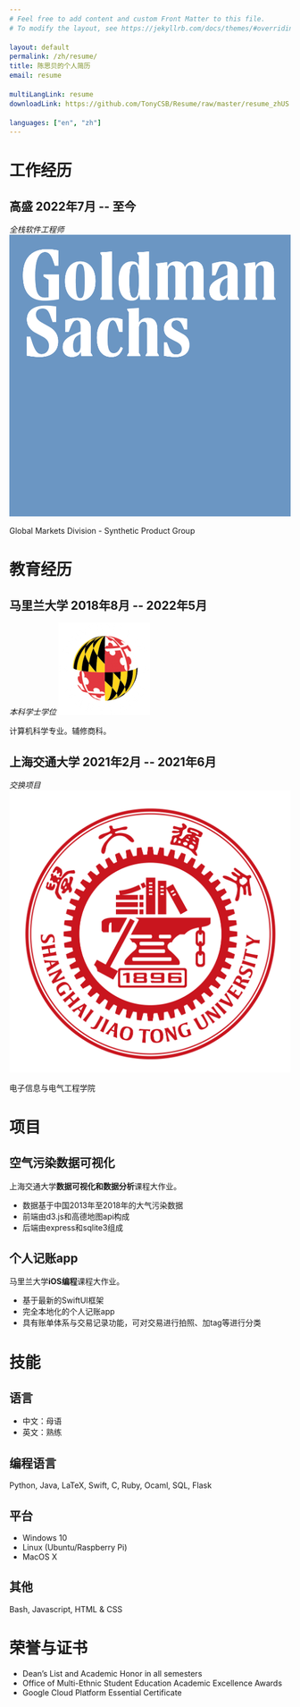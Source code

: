 ```yaml
---
# Feel free to add content and custom Front Matter to this file.
# To modify the layout, see https://jekyllrb.com/docs/themes/#overriding-theme-defaults

layout: default
permalink: /zh/resume/
title: 陈思贝的个人简历
email: resume

multiLangLink: resume
downloadLink: https://github.com/TonyCSB/Resume/raw/master/resume_zhUS.pdf

languages: ["en", "zh"]
---
```


# 工作经历

## 高盛 <span class="right">2022年7月 -- 至今</span>

*全栈软件工程师* <img class="logo" src="/assets/images/resume/gs_logo.png" alt="Goldman Sachs Logo">

Global Markets Division - Synthetic Product Group

# 教育经历

## 马里兰大学 <span class="right">2018年8月 -- 2022年5月</span>

*本科学士学位* <img class="logo" src="/assets/images/resume/umd_logo.png" alt="UMD Logo">

计算机科学专业。辅修商科。

<!-- 课程：算法设计、编译器、iOS和网页编程。 -->

## 上海交通大学 <span class="right">2021年2月 -- 2021年6月</span>

*交换项目* <img class="logo" src="/assets/images/resume/sjtu_logo.png" alt="SJTU Logo">

电子信息与电气工程学院

<!-- 课程：数据库设计、数据分析与可视化、密码学和网络安全。 -->

<!-- # 工作与实习经历

## 马里兰大学 <span class="right">2022年2月 -- 2022年5月</span>

*助教* @ CMSC 335 - Javascript网站开发

- 在论坛为学生解答问题。
- 每周Office Hour。
- 为项目和考试打分。

## 马里兰大学 <span class="right">2021年8月 -- 2022年5月</span>

*助教* @ CMSC 436 - 手持设备编程

- 在论坛为学生解答问题。
- 每周Office Hour。
- 为项目和考试打分。

## 盛美半导体设备（上海）股份有限公司 <span class="right">2021年2月 -- 2021年3月</span>

*实习生* @ 机械部门

- 用Solidworks制作3d硬件模型。
- 创建了自动归档系统追踪归档标准件的Solidworks图纸。

## 上汽集团 <span class="right">2020年7月 -- 2020年10月</span>

*实习生* @ 软件开发部门

车载嵌入式系统研发，熟悉AUTOSAR系统。

## 摩根士丹利华鑫证券有限责任公司 <span class="right">2020年4月 -- 2020年7月</span>

*实习生* @ 董事会办公室

参与了摩根士丹利对摩根士丹利华鑫证券有限责任公司的51%股权的收购。参与起草修改了摩根华鑫的《公司治理制度》等一系列的规章制度。对公司的治理以及中国证券监督管理委员会的对行业监管监督工作有着较为深刻的了解

## 美国马里兰大学 <span class="right">2019年10月 -- 2020年3月</span>

*学生驾驶员* @ Shuttle UM

我是马里兰大学校车的一名驾驶员，经过严格的训练，在课余时间考到了商用B级驾照。这份工作体现了我的守时的个性与为公众服务的理想。

## 美国马里兰大学 <span class="right">2018年9月 -- 2019年12月</span>

*研究助理* @ Department of Human Development and Quantitative Methodology

为认知分析建模进行数据输入，文学评估与数据分析。 -->

# 项目

## 空气污染数据可视化

上海交通大学**数据可视化和数据分析**课程大作业。

- 数据基于中国2013年至2018年的大气污染数据
- 前端由d3.js和高德地图api构成
- 后端由express和sqlite3组成

## 个人记账app

马里兰大学**iOS编程**课程大作业。

- 基于最新的SwiftUI框架
- 完全本地化的个人记账app
- 具有账单体系与交易记录功能，可对交易进行拍照、加tag等进行分类

# 技能

## 语言

- 中文：母语
- 英文：熟练

## 编程语言

Python, Java, LaTeX, Swift, C, Ruby, Ocaml, SQL, Flask

## 平台

- Windows 10
- Linux (Ubuntu/Raspberry Pi)
- MacOS X

## 其他

Bash, Javascript, HTML & CSS

<!-- ## Class B Commercial Drivers' License -->

# 荣誉与证书

- Dean’s List and Academic Honor in all semesters
- Office of Multi-Ethnic Student Education Academic Excellence Awards
- Google Cloud Platform Essential Certificate
